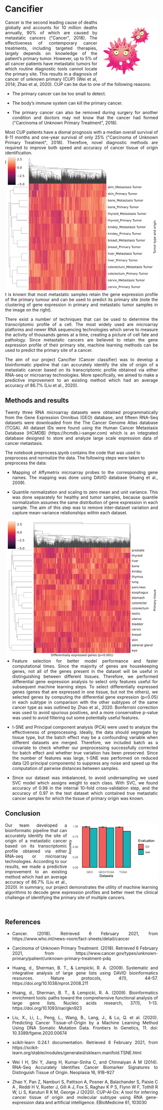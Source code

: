 # Cancifier

<img src="images/logo.png" alt="cancifier logo; source: pngtree.com" width="200" height="200" align="right">

<p align="justify">
Cancer is the second leading cause of deaths globally and accounts for 10 million deaths annually, 90% of which are caused by metastatic cancers ("Cancer", 2018). The effectiveness of contemporary cancer treatments, including targeted therapies, largely depends on knowledge of the patient’s primary tumor. However, up to 5% of all cancer patients have metastatic tumors for which routine diagnostic tools cannot locate the primary site. This results in a diagnosis of cancer of unknown primary (CUP) (Wei et al, 2014; Zhao et al, 2020). CUP can be due to one of the following reasons:

- <p align="justify">The primary cancer can be too small to detect.

- <p align="justify">The body’s immune system can kill the primary cancer.

- <p align="justify">The primary cancer can also be removed during surgery for another condition and doctors may not know that the cancer had formed ("Carcinoma of Unknown Primary Treatment", 2018).

<p align="justify">
Most CUP patients have a dismal prognosis with a median overall survival of 8-11 months and one-year survival of only 25% ("Carcinoma of Unknown Primary Treatment", 2018). Therefore, novel diagnostic methods are required to improve both speed and accuracy of cancer tissue of origin identification.

<img src="images/heatmap_by_type.svg" align="right" width="500">

<p align="justify">
It is known that most metastatic samples retain the gene expression profile of the primary tumour and can be used to predict its primary site (note the clustering of gene expression in primary and metastatic tumor samples in the image on the right).

<p align="justify">
There exist a number of techniques that can be used to determine the transcriptomic profile of a cell. The most widely used are microarray platforms and newer RNA sequencing technologies which serve to measure the activity of thousands genes at a time, creating a picture of cell fate and pathology. Since metastatic cancers are believed to retain the gene expression profile of their primary site, machine learning methods can be used to predict the primary site of a cancer.

<p align="justify">
The aim of our project Cancifier (Cancer classifier) was to develop a bioinformatic pipeline that can accurately identify the site of origin of a metastatic cancer based on its transcriptomic profile obtained via either RNA-seq or microarray technologies. More specifically, we aimed to make a predictive improvement to an existing method which had an average accuracy of 86.7% (Liu et al., 2020).

  ## Methods and results

<p align="justify">
Twenty three RNA microarray datasets were obtained programmatically from the Gene Expression Omnibus (GEO) database, and fifteen RNA-Seq datasets were downloaded from the The Cancer Genome Atlas database (TCGA). All dataset IDs were found using the Human Cancer Metastasis Database [HCMDB] (https://hcmdb.i-sanger.com) which is an integrated database designed to store and analyze large scale expression data of cancer metastasis.

The notebook preprocess.ipynb contains the code that was used to preprocess and normalize the data. The following steps were taken to preprocess the data:

- <p align="justify">Mapping of Affymetrix microarray probes to the corresponding gene names. The mapping was done using DAVID database (Huang et al., 2009).

- <p align="justify">Quantile normalization and scaling to zero mean and unit variance. This was done separately for healthy and tumor samples, because quantile normalization assumes the same distribution of gene expression in each sample. The aim of this step was to remove inter-dataset variation and capture mean-variance relationships within each dataset.

<img src="images/heatmap_by_primary.svg" align="right" width="500">

- <p align="justify">Feature selection for better model performance and faster computational times. Since the majority of genes are housekeeping genes, not all of the genes present in the dataset will be useful in distinguishing between different tissues. Therefore, we performed differential gene expression analysis to select only features useful for subsequent machine learning steps. To select differentially expressed genes (genes that are expressed in one tissue, but not the others), we selected genes by computing the differential gene expression (p<0.05) in each subtype in comparison with the other subtypes of the same cancer type as was outlined by Zhao et al., 2020. Bonferroni correction was used to avoid spurious positives, and a more conservative p-value was used to avoid filtering out some potentially useful features.

- <p align="justify">t-SNE and Principal component analysis (PCA) were used to analyze the effectiveness of preprocessing. Ideally, the data should segregate by tissue type, but the batch effect may be a confounding variable when different datasets are merged. Therefore, we included batch as a covariate to check whether our preprocessing successfully corrected for batch effect and whether true variation has been preserved. Since the number of features was large, t-SNE was performed on reduced data (20 principal components) to suppress any noise and speed up the computation of pairwise distances between samples.



- <p align="justify">Since our dataset was imbalanced, to avoid undersampling we used SVC model which assigns weight to each class. With SVC, we found accuracy of 0.98 in the internal 10-fold cross-validation step, and the accuracy of 0.97 in the test dataset which contained true metastatic cancer samples for which the tissue of primary origin was known.

## Conclusion

<img src="images/eval.png" align="right" width="300">

<p align="justify">
Our team developed a bioinformatic pipeline that can accurately identify the site of origin of a metastatic cancer based on its transcriptomic profile obtained via either RNA-seq or microarray technologies. According to our results, we made a predictive improvement to an existing method which had an average accuracy of 86.7% (Liu et al., 2020). In summary, our project demonstrates the utility of machine learning algorithms to decode gene expression profiles and better meet the clinical challenge of identifying the primary site of multiple cancers.

&nbsp;

## References

- <p align="justify">Cancer. (2018). Retrieved 6 February 2021, from https://www.who.int/news-room/fact-sheets/detail/cancer

- <p align="justify">Carcinoma of Unknown Primary Treatment. (2018). Retrieved 6 February 2021, from https://www.cancer.gov/types/unknown-primary/patient/unknown-primary-treatment-pdq

- <p align="justify">Huang, d., Sherman, B. T., & Lempicki, R. A. (2009). Systematic and integrative analysis of large gene lists using DAVID bioinformatics resources. Nature protocols, 4(1), 44–57. https://doi.org/10.1038/nprot.2008.211

- <p align="justify">Huang, d., Sherman, B. T., & Lempicki, R. A. (2009). Bioinformatics enrichment tools: paths toward the comprehensive functional analysis of large gene lists. Nucleic acids research, 37(1), 1–13. https://doi.org/10.1093/nar/gkn923

- <p align="justify">Liu, X., Li, L., Peng, L., Wang, B., Lang, J., & Lu, Q. et al. (2020). Predicting Cancer Tissue-of-Origin by a Machine Learning Method Using DNA Somatic Mutation Data. Frontiers In Genetics, 11. doi: 10.3389/fgene.2020.00674

- <p align="justify">scikit-learn 0.24.1 documentation. Retrieved 6 February 2021, from https://scikit-learn.org/stable/modules/generated/sklearn.manifold.TSNE.html

- <p align="justify">Wei I H, Shi Y, Jiang H, Kumar-Sinha C, and Chinnaiyan A M (2014). RNA-Seq Accurately Identifies Cancer Biomarker Signatures to Distinguish Tissue of Origin. Neoplasia 16, 918–927

- <p align="justify">Zhao Y, Pan Z, Namburi S, Pattison A, Posner A, Balachander S, Paisie C A , Reddi H V, Rueter J, Gill A J, Fox S, Raghav K P S, Flynn W F, Tothill R W, Li S, Karuturi R K M, George J (2020). CUP-AI-Dx: A tool for inferring cancer tissue of origin and molecular subtype using RNA gene-expression data and artificial intelligence. EBioMedicine 61, 103030
 
